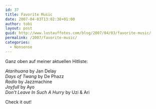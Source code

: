 ```yaml
---
id: 37
title: Favorite Music
date: 2007-04-03T13:02:38+01:00
author: tobi
layout: post
guid: http://www.lustauffotos.com/blog/2007/04/03/favorite-music/
permalink: /2007/favorite-music/
categories:
  - Nonsense
---
```

Ganz oben auf meiner aktuellen Hitliste:

_Atarihuana_ by Jan Delay  
_Days of Twang_ by De Phazz  
_Radio_ by Jazzmachine  
_Joyfull_ by Ayo  
_Don't Leave In Such A Hurry_ by Uzi & Ari

Check it out!